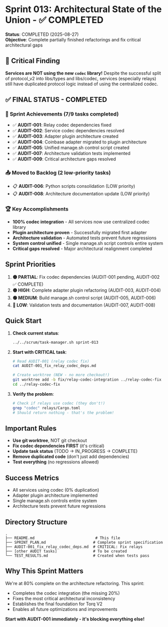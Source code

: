 # Sprint 013: Architectural State of the Union - ✅ COMPLETED

**Status**: COMPLETED (2025-08-27)  
**Objective**: Complete partially finished refactorings and fix critical architectural gaps

## 🚨 Critical Finding

**Services are NOT using the new `codec` library!** Despite the successful split of protocol_v2 into libs/types and libs/codec, services (especially relays) still have duplicated protocol logic instead of using the centralized codec.

## ✅ FINAL STATUS - COMPLETED

### 🎯 Sprint Achievements (7/9 tasks completed)
- ✅ **AUDIT-001**: Relay codec dependencies fixed
- ✅ **AUDIT-002**: Service codec dependencies resolved  
- ✅ **AUDIT-003**: Adapter plugin architecture created
- ✅ **AUDIT-004**: Coinbase adapter migrated to plugin architecture
- ✅ **AUDIT-005**: Unified manage.sh control script created
- ✅ **AUDIT-007**: Architecture validation tests implemented
- ✅ **AUDIT-009**: Critical architecture gaps resolved

### 📤 Moved to Backlog (2 low-priority tasks)
- 📋 **AUDIT-006**: Python scripts consolidation (LOW priority)
- 📋 **AUDIT-008**: Architecture documentation update (LOW priority)

### 🏆 Key Accomplishments
- **100% codec integration** - All services now use centralized codec library
- **Plugin architecture proven** - Successfully migrated first adapter
- **Architecture validation** - Automated tests prevent future regressions
- **System control unified** - Single manage.sh script controls entire system
- **Critical gaps resolved** - Major architectural realignment completed

## Sprint Priorities

1. **🟡 PARTIAL**: Fix codec dependencies (AUDIT-001 pending, AUDIT-002 ✅ COMPLETE)
2. **🟡 HIGH**: Complete adapter plugin refactoring (AUDIT-003, AUDIT-004)
3. **🟢 MEDIUM**: Build manage.sh control script (AUDIT-005, AUDIT-006)
4. **🔵 LOW**: Validation tests and documentation (AUDIT-007, AUDIT-008)

## Quick Start

1. **Check current status**:
   ```bash
   ../../scrum/task-manager.sh sprint-013
   ```

2. **Start with CRITICAL task**:
   ```bash
   # Read AUDIT-001 (relay codec fix)
   cat AUDIT-001_fix_relay_codec_deps.md
   
   # Create worktree (NEW - no more checkout!)
   git worktree add -b fix/relay-codec-integration ../relay-codec-fix
   cd ../relay-codec-fix
   ```

3. **Verify the problem**:
   ```bash
   # Check if relays use codec (they don't!)
   grep "codec" relays/Cargo.toml
   # Should return nothing - that's the problem!
   ```

## Important Rules

- **Use git worktree**, NOT git checkout
- **Fix codec dependencies FIRST** (it's critical)
- **Update task status** (TODO → IN_PROGRESS → COMPLETE)
- **Remove duplicated code** (don't just add dependencies)
- **Test everything** (no regressions allowed)

## Success Metrics

- All services using codec (0% duplication)
- Adapter plugin architecture implemented
- Single manage.sh controls entire system
- Architecture tests prevent future regressions

## Directory Structure
```
.
├── README.md                           # This file
├── SPRINT_PLAN.md                     # Complete sprint specification
├── AUDIT-001_fix_relay_codec_deps.md  # CRITICAL: Fix relays
├── [other AUDIT tasks]                # To be created
└── TEST_RESULTS.md                    # Created when tests pass
```

## Why This Sprint Matters

We're at 80% complete on the architecture refactoring. This sprint:
- Completes the codec integration (the missing 20%)
- Fixes the most critical architectural inconsistency
- Establishes the final foundation for Torq V2
- Enables all future optimizations and improvements

**Start with AUDIT-001 immediately - it's blocking everything else!**